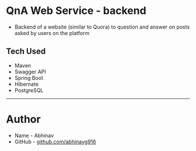 # QnA Web Service - backend
- Backend of a website (similar to Quora) to question and answer on posts asked by users on the platform

## Tech Used

- Maven
- Swagger API
- Spring Boot
- Hibernate 
- PostgreSQL

---

# Author

- Name - Abhinav
- GitHub - [github.com/abhinavg916](https://github.com/abhinavg916)
